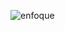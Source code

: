 ![enfoque](https://github.com/Juan-Sebastian-Rios-Martinez/LOGOS/assets/47394043/2f862aa8-a5af-4144-96a1-75dee00bca7e)
